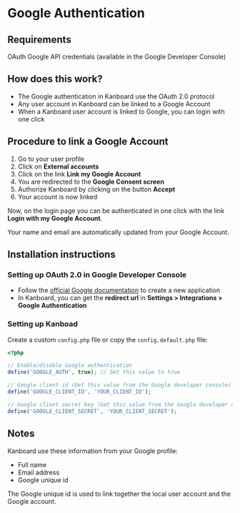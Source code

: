 Google Authentication
=====================

Requirements
------------

OAuth Google API credentials (available in the Google Developer Console)

How does this work?
-------------------

- The Google authentication in Kanboard use the OAuth 2.0 protocol
- Any user account in Kanboard can be linked to a Google Account
- When a Kanboard user account is linked to Google, you can login with one click

Procedure to link a Google Account
----------------------------------

1. Go to your user profile
2. Click on **External accounts**
3. Click on the link **Link my Google Account**
4. You are redirected to the **Google Consent screen**
5. Authorize Kanboard by clicking on the button **Accept**
6. Your account is now linked

Now, on the login page you can be authenticated in one click with the link **Login with my Google Account**.

Your name and email are automatically updated from your Google Account.

Installation instructions
-------------------------

### Setting up OAuth 2.0 in Google Developer Console

- Follow the [official Google documentation](https://developers.google.com/accounts/docs/OAuth2Login#appsetup) to create a new application
- In Kanboard, you can get the **redirect url** in **Settings > Integrations > Google Authentication**

### Setting up Kanboad

Create a custom `config.php` file or copy the `config.default.php` file:

```php
<?php

// Enable/disable Google authentication
define('GOOGLE_AUTH', true); // Set this value to true

// Google client id (Get this value from the Google developer console)
define('GOOGLE_CLIENT_ID', 'YOUR_CLIENT_ID');

// Google client secret key (Get this value from the Google developer console)
define('GOOGLE_CLIENT_SECRET', 'YOUR_CLIENT_SECRET');
```

Notes
-----

Kanboard use these information from your Google profile:

- Full name
- Email address
- Google unique id

The Google unique id is used to link together the local user account and the Google account.
